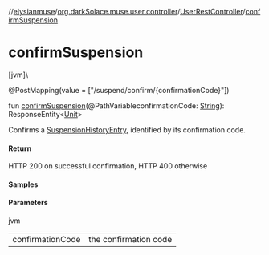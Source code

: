 //[elysianmuse](../../../index.md)/[org.darkSolace.muse.user.controller](../index.md)/[UserRestController](index.md)/[confirmSuspension](confirm-suspension.md)

# confirmSuspension

[jvm]\

@PostMapping(value = [&quot;/suspend/confirm/{confirmationCode}&quot;])

fun [confirmSuspension](confirm-suspension.md)(@PathVariableconfirmationCode: [String](https://kotlinlang.org/api/latest/jvm/stdlib/kotlin/-string/index.html)): ResponseEntity&lt;[Unit](https://kotlinlang.org/api/latest/jvm/stdlib/kotlin/-unit/index.html)&gt;

Confirms a [SuspensionHistoryEntry](../../org.darkSolace.muse.user.model/-suspension-history-entry/index.md), identified by its confirmation code.

#### Return

HTTP 200 on successful confirmation, HTTP 400 otherwise

#### Samples

#### Parameters

jvm

| | |
|---|---|
| confirmationCode | the confirmation code |

